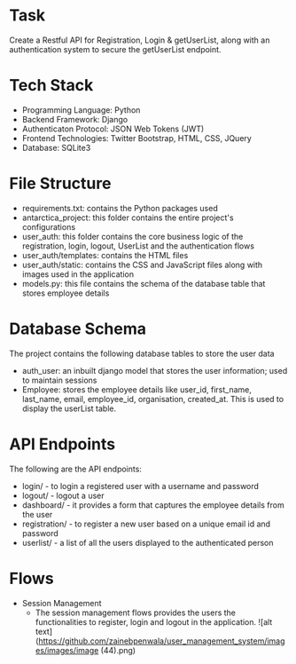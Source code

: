 # Task
Create a Restful API for Registration, Login & getUserList, along with an authentication system to secure the getUserList endpoint.

# Tech Stack
 - Programming Language: Python
 - Backend Framework: Django
 - Authenticaton Protocol: JSON Web Tokens (JWT)
 - Frontend Technologies: Twitter Bootstrap, HTML, CSS, JQuery
 - Database: SQLite3

# File Structure
 - requirements.txt: contains the Python packages used
 - antarctica_project: this folder contains the entire project's configurations
 - user_auth: this folder contains the core business logic of the registration, login, logout,       UserList and the authentication flows
 - user_auth/templates: contains the HTML files
 - user_auth/static: contains the CSS and JavaScript files along with images used in the application
 - models.py: this file contains the schema of the database table that stores employee details

 # Database Schema
The project contains the following database tables to store the user data
 - auth_user: an inbuilt django model that stores the user information; used to maintain sessions
 - Employee: stores the employee details like user_id, first_name, last_name, email, employee_id, organisation, created_at. This is used to display the userList table.

# API Endpoints
The following are the API endpoints:
 - login/ -  to login a registered user with a username and password
 - logout/ -  logout a user
 - dashboard/ - it provides a form that captures the employee details from the user
 - registration/ -  to register a new user based on a unique email id and password
 - userlist/ -  a list of all the users displayed to the authenticated person

# Flows
 - Session Management
    - The session management flows provides the users the functionalities to register, login and  logout in the application.
![alt text](https://github.com/zainebpenwala/user_management_system/images/images/image (44).png)
